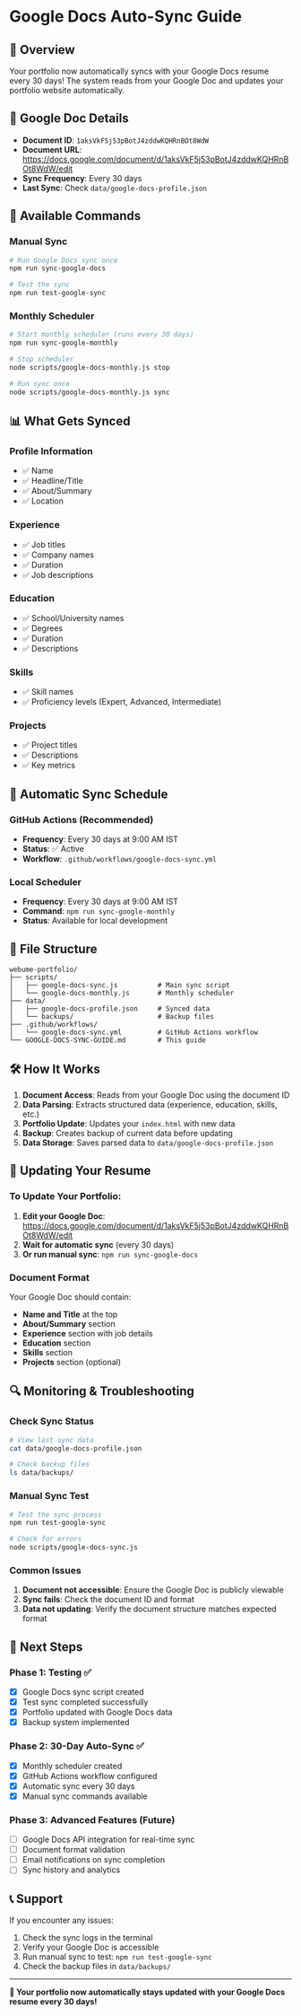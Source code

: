 # Google Docs Auto-Sync Guide

## 🚀 **Overview**

Your portfolio now automatically syncs with your Google Docs resume every 30 days! The system reads from your Google Doc and updates your portfolio website automatically.

## 📄 **Google Doc Details**

- **Document ID**: `1aksVkF5j53pBotJ4zddwKQHRnBOt8WdW`
- **Document URL**: https://docs.google.com/document/d/1aksVkF5j53pBotJ4zddwKQHRnBOt8WdW/edit
- **Sync Frequency**: Every 30 days
- **Last Sync**: Check `data/google-docs-profile.json`

## 🔧 **Available Commands**

### **Manual Sync**
```bash
# Run Google Docs sync once
npm run sync-google-docs

# Test the sync
npm run test-google-sync
```

### **Monthly Scheduler**
```bash
# Start monthly scheduler (runs every 30 days)
npm run sync-google-monthly

# Stop scheduler
node scripts/google-docs-monthly.js stop

# Run sync once
node scripts/google-docs-monthly.js sync
```

## 📊 **What Gets Synced**

### **Profile Information**
- ✅ Name
- ✅ Headline/Title
- ✅ About/Summary
- ✅ Location

### **Experience**
- ✅ Job titles
- ✅ Company names
- ✅ Duration
- ✅ Job descriptions

### **Education**
- ✅ School/University names
- ✅ Degrees
- ✅ Duration
- ✅ Descriptions

### **Skills**
- ✅ Skill names
- ✅ Proficiency levels (Expert, Advanced, Intermediate)

### **Projects**
- ✅ Project titles
- ✅ Descriptions
- ✅ Key metrics

## 🔄 **Automatic Sync Schedule**

### **GitHub Actions (Recommended)**
- **Frequency**: Every 30 days at 9:00 AM IST
- **Status**: ✅ Active
- **Workflow**: `.github/workflows/google-docs-sync.yml`

### **Local Scheduler**
- **Frequency**: Every 30 days at 9:00 AM IST
- **Command**: `npm run sync-google-monthly`
- **Status**: Available for local development

## 📁 **File Structure**

```
webume-portfolio/
├── scripts/
│   ├── google-docs-sync.js          # Main sync script
│   └── google-docs-monthly.js       # Monthly scheduler
├── data/
│   ├── google-docs-profile.json     # Synced data
│   └── backups/                     # Backup files
├── .github/workflows/
│   └── google-docs-sync.yml         # GitHub Actions workflow
└── GOOGLE-DOCS-SYNC-GUIDE.md        # This guide
```

## 🛠️ **How It Works**

1. **Document Access**: Reads from your Google Doc using the document ID
2. **Data Parsing**: Extracts structured data (experience, education, skills, etc.)
3. **Portfolio Update**: Updates your `index.html` with new data
4. **Backup**: Creates backup of current data before updating
5. **Data Storage**: Saves parsed data to `data/google-docs-profile.json`

## 📝 **Updating Your Resume**

### **To Update Your Portfolio:**
1. **Edit your Google Doc**: https://docs.google.com/document/d/1aksVkF5j53pBotJ4zddwKQHRnBOt8WdW/edit
2. **Wait for automatic sync** (every 30 days)
3. **Or run manual sync**: `npm run sync-google-docs`

### **Document Format**
Your Google Doc should contain:
- **Name and Title** at the top
- **About/Summary** section
- **Experience** section with job details
- **Education** section
- **Skills** section
- **Projects** section (optional)

## 🔍 **Monitoring & Troubleshooting**

### **Check Sync Status**
```bash
# View last sync data
cat data/google-docs-profile.json

# Check backup files
ls data/backups/
```

### **Manual Sync Test**
```bash
# Test the sync process
npm run test-google-sync

# Check for errors
node scripts/google-docs-sync.js
```

### **Common Issues**
1. **Document not accessible**: Ensure the Google Doc is publicly viewable
2. **Sync fails**: Check the document ID and format
3. **Data not updating**: Verify the document structure matches expected format

## 🚀 **Next Steps**

### **Phase 1: Testing ✅**
- [x] Google Docs sync script created
- [x] Test sync completed successfully
- [x] Portfolio updated with Google Docs data
- [x] Backup system implemented

### **Phase 2: 30-Day Auto-Sync ✅**
- [x] Monthly scheduler created
- [x] GitHub Actions workflow configured
- [x] Automatic sync every 30 days
- [x] Manual sync commands available

### **Phase 3: Advanced Features (Future)**
- [ ] Google Docs API integration for real-time sync
- [ ] Document format validation
- [ ] Email notifications on sync completion
- [ ] Sync history and analytics

## 📞 **Support**

If you encounter any issues:
1. Check the sync logs in the terminal
2. Verify your Google Doc is accessible
3. Run manual sync to test: `npm run test-google-sync`
4. Check the backup files in `data/backups/`

---

**🎉 Your portfolio now automatically stays updated with your Google Docs resume every 30 days!**
